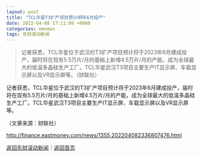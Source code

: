 ```yaml
---
layout: post
title: "TCL华星T3扩产项目预计明年6月投产"
date: 2022-04-08 17:11:09 +0800
categories: emnews
tags: 东财滚动新闻
---
```

> 记者获悉，TCL华星位于武汉的T3扩产项目预计将于2023年6月建成投产，届时将在现有5.5万片/月的基础上新增4.5万片/月的产能，成为全球最大的低温多晶硅生产工厂。TCL华星武汉T3项目主要生产IT显示屏、车载显示屏以及VR显示屏等。（财联社）

<p>记者获悉，TCL华星位于武汉的T3扩产项目预计将于2023年6月建成投产，届时将在现有5.5万片/月的基础上新增4.5万片/月的产能，成为全球最大的低温多晶硅生产工厂。TCL华星武汉T3项目主要生产IT显示屏、车载显示屏以及VR显示屏等。</p><p class="em_media">（文章来源：财联社）</p>

<http://finance.eastmoney.com/news/1355,202204082336807476.html>

[返回东财滚动新闻](//finews.withounder.com/emnews/)｜[返回首页](//finews.withounder.com/)